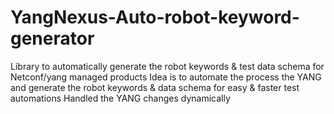 # YangNexus-Auto-robot-keyword-generator
Library to automatically generate the robot keywords &amp; test data schema for Netconf/yang managed products
Idea is to automate the process the YANG and generate the robot keywords & data schema for easy & faster test automations 
Handled the YANG changes dynamically
